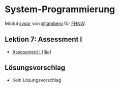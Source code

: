 # System-Programmierung
Modul [syspr]( https://www.fhnw.ch/de/studium/module/6008081) von [@tamberg](https://twitter.com/tamberg) für [FHNW](https://www.fhnw.ch/).

## Lektion 7: Assessment I
- [Assessment I (3ia)](http://www.tamberg.org/fhnw/2019/hs/Syspr07Assessment_3ia.pdf)

## Lösungsvorschlag
- Kein Lösungsvorschlag
